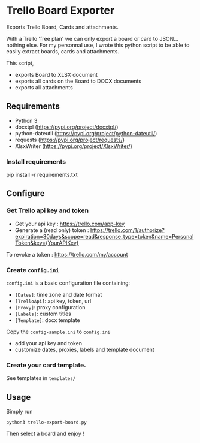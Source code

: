 # Trello Board Exporter

Exports Trello Board, Cards and attachments.

With a Trello 'free plan' we can only export a board or card to JSON... nothing else.
For my personnal use, I wrote this python script to be able to easily extract boards, cards and attachments.

This script,
- exports Board to XLSX document
- exports all cards on the Board to DOCX documents
- exports all attachments

## Requirements

- Python 3
- docxtpl (https://pypi.org/project/docxtpl/)
- python-dateutil (https://pypi.org/project/python-dateutil/)
- requests (https://pypi.org/project/requests/)
- XlsxWriter (https://pypi.org/project/XlsxWriter/)

### Install requirements
pip install -r requirements.txt

## Configure

### Get Trello api key and token
- Get your api key : https://trello.com/app-key
- Generate a (read only) token : https://trello.com/1/authorize?expiration=30days&scope=read&response_type=token&name=PersonalToken&key={YourAPIKey}

To revoke a token : https://trello.com/my/account

### Create `config.ini`

`config.ini` is a basic configuration file containing:
- `[Dates]`: time zone and date format
- `[TrelloApi]`: api key, token, url
- `[Proxy]`: proxy configuration
- `[Labels]`: custom titles
- `[Template]`: docx template

Copy the `config-sample.ini` to `config.ini`
- add your api key and token
- customize dates, proxies, labels and template document

### Create your card template.

See templates in `templates/`

## Usage

Simply run 
```
python3 trello-export-board.py
```
Then select a board and enjoy !

